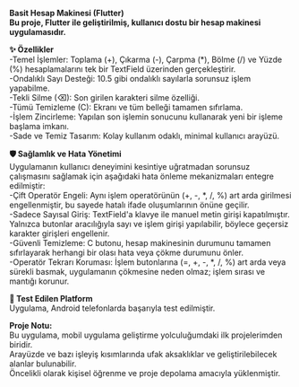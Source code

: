**Basit Hesap Makinesi (Flutter)**<br>
**Bu proje, Flutter ile geliştirilmiş, kullanıcı dostu bir hesap makinesi uygulamasıdır.**<br>

**✨ Özellikler**<br>
-Temel İşlemler: Toplama (+), Çıkarma (-), Çarpma (*), Bölme (/) ve Yüzde (%) hesaplamalarını tek bir TextField üzerinden gerçekleştirir.<br>
-Ondalıklı Sayı Desteği: 10.5 gibi ondalıklı sayılarla sorunsuz işlem yapabilme.<br>
-Tekli Silme (⌫): Son girilen karakteri silme özelliği.<br>
-Tümü Temizleme (C): Ekranı ve tüm belleği tamamen sıfırlama.<br>
-İşlem Zincirleme: Yapılan son işlemin sonucunu kullanarak yeni bir işleme başlama imkanı.<br>
-Sade ve Temiz Tasarım: Kolay kullanım odaklı, minimal kullanıcı arayüzü.<br>

**🛡️ Sağlamlık ve Hata Yönetimi**<br>
Uygulamanın kullanıcı deneyimini kesintiye uğratmadan sorunsuz çalışmasını sağlamak için aşağıdaki hata önleme mekanizmaları entegre edilmiştir:<br>
-Çift Operatör Engeli: Aynı işlem operatörünün (+, -, *, /, %) art arda girilmesi engellenmiştir, bu sayede hatalı ifade oluşumlarının önüne geçilir.<br>
-Sadece Sayısal Giriş: TextField'a klavye ile manuel metin girişi kapatılmıştır. Yalnızca butonlar aracılığıyla sayı ve işlem girişi yapılabilir, böylece geçersiz karakter girişleri engellenir.<br>
-Güvenli Temizleme: C butonu, hesap makinesinin durumunu tamamen sıfırlayarak herhangi bir olası hata veya çökme durumunu önler.<br>
-Operatör Tekrarı Koruması: İşlem butonlarına (=, +, -, *, /, %) art arda veya sürekli basmak, uygulamanın çökmesine neden olmaz; işlem sırası ve mantığı korunur.<br>

**📱 Test Edilen Platform**<br>
Uygulama, Android telefonlarda başarıyla test edilmiştir.<br>

**Proje Notu:**<br>
Bu uygulama, mobil uygulama geliştirme yolculuğumdaki ilk projelerimden biridir. <br>
Arayüzde ve bazı işleyiş kısımlarında ufak aksaklıklar ve geliştirilebilecek alanlar bulunabilir. <br>
Öncelikli olarak kişisel öğrenme ve proje depolama amacıyla yüklenmiştir.<br>

